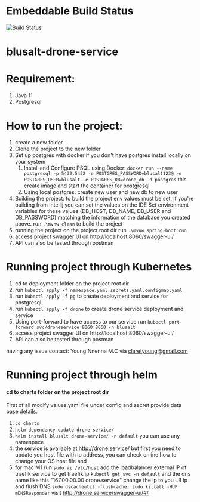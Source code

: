 # Embeddable Build Status
[![Build Status](http://159.65.215.177/buildStatus/icon?job=drone-service)](http://159.65.215.177/job/drone-service/)
# blusalt-drone-service

# Requirement:
1. Java 11
2. Postgresql

# How to run the project:
1. create a new folder
2. Clone the project to the new folder 
3. Set up postgres with docker if you don't have postgres install locally on your system
   1. Install and Configure PSQL using Docker:
      `docker run --name postgresql -p 5432:5432 -e POSTGRES_PASSWORD=blusalt123@ -e POSTGRES_USER=blusalt -e POSTGRES_DB=drone_db -d postgres` this create image and start the container for postgresql
   2. Using local postgres: create new user and new db to new user
4. Building the project: to build the project env values must be set, if you're building from intellij you can set the values on the IDE
     Set environment variables for these values (DB_HOST, DB_NAME, DB_USER and  DB_PASSWORD) matching the information of the database you created above.
   run `.\mvnw clean` to build the project
5. running the project
   on the project root dir run `.\mvnw spring-boot:run`
6. access project swagger UI on http://localhost:8060/swagger-ui/
7. API can also be tested through postman

# Running project through Kubernetes
1. cd to deployment folder on the project root dir
2. run `kubectl apply -f namespace.yaml,secrets.yaml,configmap.yaml`
3. run `kubectl apply -f pg` to create deployment and service for postgresql
4. run `kubectl apply -f drone` to create drone service deployment and service
5. Using port-forward to have access to our service run `kubectl port-forward svc/droneservice 8060:8060 -n blusalt`
6. access project swagger UI on http://localhost:8060/swagger-ui/
7. API can also be tested through postman

having any issue contact: Young Nnenna M.C via claretyoung@gmail.com

# Running project through helm
#### cd to charts folder on the project root dir
First of all modify values.yaml file under config and secret provide data base details.
 1. `cd charts`
 2. `helm dependency update drone-service/ `
 3. `helm install blusalt drone-service/ -n default` you can use any namespace
 4. the service is available at http://drone.service/ but first you need to update you host file with ip address, you can check online how to change your OS host file and
 5. for mac M1 run `sudo vi /etc/host` add the loadbalancer external IP of traefik service to get traefik ip `kubectl get svc -n default` and the dns name like this  "167.00.00.00 drone.service" change the ip to you LB ip and flush DNS
    `sudo dscacheutil -flushcache; sudo killall -HUP mDNSResponder`
visit http://drone.service/swagger-ui/#/


